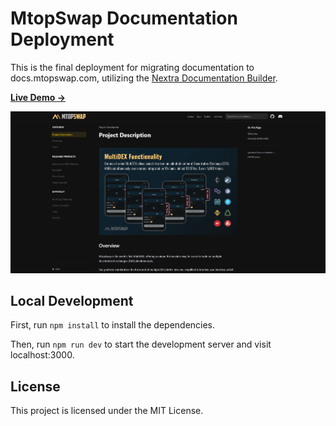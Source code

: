 # MtopSwap Documentation Deployment 

This is the final deployment for migrating documentation to docs.mtopswap.com, utilizing the [Nextra Documentation Builder](https://nextra.site).

[**Live Demo →**](https://mtop-documentation.vercel.app/)

[![](public/screenshot.png)](https://mtop-documentation.vercel.app/)

## Local Development

First, run `npm install` to install the dependencies.

Then, run `npm run dev` to start the development server and visit localhost:3000.

## License

This project is licensed under the MIT License.